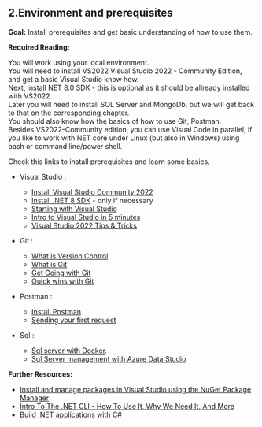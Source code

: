 ## 2.Environment and prerequisites

**Goal:** Install prerequisites and get basic understanding of how to use them.

**Required Reading:**

You will work using your local environment.  
You will need to install VS2022 Visual Studio 2022 - Community Edition, and get a basic Visual Studio know how.  
Next, install NET 8.0 SDK - this is optional as it should be allready installed with VS2022.  
Later you will need to install SQL Server and MongoDb, but we will get back to that on the corresponding chapter.  
You should also know how the basics of how to use Git, Postman.  
Besides VS2022-Community edition, you can use Visual Code in parallel, if you like to work with.NET core under Linux (but also in Windows) using bash or command line/power shell.  

Check this links to install prerequisites and learn some basics.  
 - Visual Studio :
   - [Install Visual Studio Community 2022](https://visualstudio.microsoft.com/vs/community/)
   - [Install .NET 8 SDK](https://dotnet.microsoft.com/en-us/download/dotnet/8.0) - only if necessary
   - [Starting with Visual Studio](https://www.youtube.com/watch?v=iC3CJcYxkl0&t=107s&ab_channel=MicrosoftVisualStudio)
   - [Intro to Visual Studio in 5 minutes](https://www.youtube.com/watch?v=5AOp8zFu4Vg&ab_channel=dotNET)
   - [Visual Studio 2022 Tips & Tricks](https://www.youtube.com/watch?v=etHfCFwH6MY&ab_channel=ClaudioBernasconi)  
 
 - Git :
   - [What is Version Control](https://git-scm.com/video/what-is-version-control)  
   - [What is Git](https://git-scm.com/video/what-is-git)  
   - [Get Going with Git](https://git-scm.com/video/get-going)  
   - [Quick wins with Git](https://git-scm.com/video/quick-wins)  
 
 - Postman :
   - [Install Postman](https://www.postman.com/downloads/)  
   - [Sending your first request](https://learning.postman.com/docs/getting-started/sending-the-first-request/)

- Sql :
   - [Sql server with Docker](https://www.youtube.com/watch?v=fFpDf5si_Hw).  
   - [Sql Server management with Azure Data Studio](https://learn.microsoft.com/en-us/azure-data-studio/download-azure-data-studio?tabs=win-install%2Cwin-user-install%2Credhat-install%2Cwindows-uninstall%2Credhat-uninstall)
   
**Further Resources:**

 - [Install and manage packages in Visual Studio using the NuGet Package Manager](https://learn.microsoft.com/en-us/nuget/consume-packages/install-use-packages-visual-studio)
 - [Intro To The .NET CLI - How To Use It, Why We Need It, And More](https://www.youtube.com/watch?v=RQLzp2Z8-BE&ab_channel=IAmTimCorey)
 - [Build .NET applications with C#](https://docs.microsoft.com/en-us/learn/paths/build-dotnet-applications-csharp/?WT.mc_id=dotnet-35129-website)
